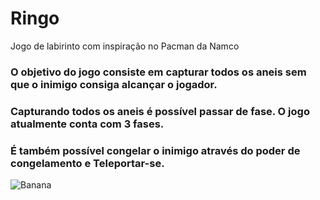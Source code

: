 # Ringo
Jogo de labirinto com inspiração no Pacman da Namco
### O objetivo do jogo consiste em capturar todos os aneis sem que o inimigo consiga alcançar o jogador. 
### Capturando todos os aneis é possível passar de fase. O jogo atualmente conta com 3 fases.
### É também possível congelar o inimigo através do poder de congelamento e Teleportar-se.

![Banana](https://drive.google.com/file/d/1bwcEaEy7Ny43yhnvqrdY3wAqNx4thi0R/view?usp=sharing)

